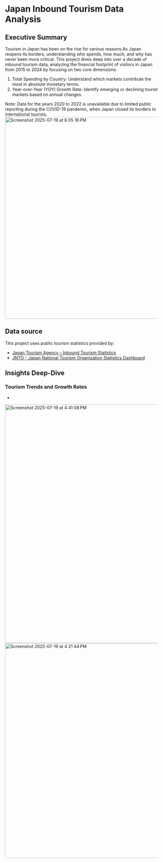 # Japan Inbound Tourism Data Analysis

## Executive Summary
Tourism in Japan has been on the rise for various reasons.As Japan reopens its borders, understanding who spends, how much, and why has never been more critical. This project dives deep into over a decade of inbound tourism data, analyzing the financial footprint of visitors in Japan from 2015 to 2024 by focusing on two core dimensions:
 
1. Total Spending by Country: Understand which markets contribute the most in absolute monetary terms.
2. Year-over-Year (YOY) Growth Rate: Identify emerging or declining tourist markets based on annual changes.

Note: Data for the years 2020 to 2022 is unavailable due to limited public reporting during the COVID-19 pandemic, when Japan closed its borders to international tourists.
<img width="966" height="664" alt="Screenshot 2025-07-19 at 8 05 16 PM" src="https://github.com/user-attachments/assets/ad562d9c-fe7b-4faf-b25a-8d7d92672c77" />



## Data source

This project uses public tourism statistics provided by:  
- [Japan Tourism Agency – Inbound Tourism Statistics](https://www.tourism.jp/en/tourism-database/stats/inbound/)  
- [JNTO – Japan National Tourism Organization Statistics Dashboard](https://statistics.jnto.go.jp/en/graph/?utm_source=chatgpt.com#graph--dashboard--basic--basic)

## Insights Deep-Dive

### Tourism Trends and Growth Rates
- 
<img width="1000" height="785" alt="Screenshot 2025-07-19 at 4 41 08 PM" src="https://github.com/user-attachments/assets/1b362012-2ea7-4b96-8695-3eeed42e0cf1" />

<img width="966" height="707" alt="Screenshot 2025-07-19 at 4 21 44 PM" src="https://github.com/user-attachments/assets/a61f9472-adc3-4e0d-beae-5713f41e3d09" />


 





